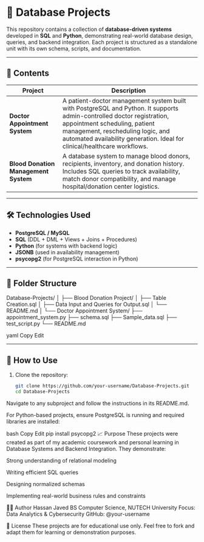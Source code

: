 # 📂 Database Projects

This repository contains a collection of **database-driven systems** developed in **SQL** and **Python**, demonstrating real-world database design, queries, and backend integration. Each project is structured as a standalone unit with its own schema, scripts, and documentation.

---

## 📌 Contents

| Project                     | Description                                                                 |
|-----------------------------|-----------------------------------------------------------------------------|
| **Doctor Appointment System** | A patient-doctor management system built with PostgreSQL and Python. It supports admin-controlled doctor registration, appointment scheduling, patient management, rescheduling logic, and automated availability generation. Ideal for clinical/healthcare workflows. |
| **Blood Donation Management System** | A database system to manage blood donors, recipients, inventory, and donation history. Includes SQL queries to track availability, match donor compatibility, and manage hospital/donation center logistics. |

---

## 🛠 Technologies Used

- **PostgreSQL / MySQL**
- **SQL** (DDL + DML + Views + Joins + Procedures)
- **Python** (for systems with backend logic)
- **JSONB** (used in availability management)
- **psycopg2** (for PostgreSQL interaction in Python)

---

## 📂 Folder Structure

Database-Projects/
│
├── Blood Donation Project/
│ ├── Table Creation.sql
│ ├── Data Input and Queries for Output.sql
│ └── README.md
│
└── Doctor Appointment System/
├── appointment_system.py
├── schema.sql
├── Sample_data.sql
├── test_script.py
└── README.md

yaml
Copy
Edit

---

## 🚀 How to Use

1. Clone the repository:
   ```bash
   git clone https://github.com/your-username/Database-Projects.git
   cd Database-Projects
Navigate to any subproject and follow the instructions in its README.md.

For Python-based projects, ensure PostgreSQL is running and required libraries are installed:

bash
Copy
Edit
pip install psycopg2
📈 Purpose
These projects were created as part of my academic coursework and personal learning in Database Systems and Backend Integration. They demonstrate:

Strong understanding of relational modeling

Writing efficient SQL queries

Designing normalized schemas

Implementing real-world business rules and constraints

👨‍💻 Author
Hassan Javed
BS Computer Science, NUTECH University
Focus: Data Analytics & Cybersecurity
GitHub: @your-username

📜 License
These projects are for educational use only.
Feel free to fork and adapt them for learning or demonstration purposes.